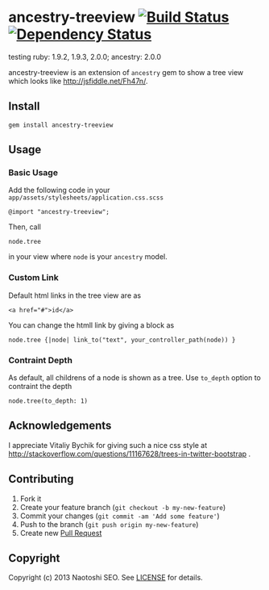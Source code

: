 # ancestry-treeview [![Build Status](https://secure.travis-ci.org/sonots/ancestry-treeview.png?branch=master)](http://travis-ci.org/sonots/ancestry-treeview) [![Dependency Status](https://gemnasium.com/sonots/ancestry-treeview.png)](https://gemnasium.com/sonots/ancestry-treeview)

testing ruby: 1.9.2, 1.9.3, 2.0.0; ancestry: 2.0.0

ancestry-treeview is an extension of `ancestry` gem to show a tree view which looks like http://jsfiddle.net/Fh47n/.

## Install

    gem install ancestry-treeview

## Usage

### Basic Usage

Add the following code in your `app/assets/stylesheets/application.css.scss`

    @import "ancestry-treeview";

Then, call

    node.tree

in your view where `node` is your `ancestry` model. 

### Custom Link

Default html links in the tree view are as

    <a href="#">id</a>
    
You can change the htmll link by giving a block as

    node.tree {|node| link_to("text", your_controller_path(node)) }

### Contraint Depth

As default, all childrens of a node is shown as a tree. Use `to_depth` option to contraint the depth

    node.tree(to_depth: 1)

## Acknowledgements

I appreciate Vitaliy Bychik for giving such a nice css style at http://stackoverflow.com/questions/11167628/trees-in-twitter-bootstrap .

## Contributing

1. Fork it
2. Create your feature branch (`git checkout -b my-new-feature`)
3. Commit your changes (`git commit -am 'Add some feature'`)
4. Push to the branch (`git push origin my-new-feature`)
5. Create new [Pull Request](../../pull/new/master)

## Copyright

Copyright (c) 2013 Naotoshi SEO. See [LICENSE](LICENSE) for details.
